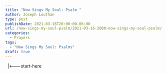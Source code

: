 ```yaml
---
title: "Now Sings My Soul: Psalm "
author: Joseph Louthan
type: post
publishDate: 2021-03-16T20:00:00-06:00
url: /now-sings-my-soul-psalm/2021-03-16-2000-now-sings-my-soul-psalm/
categories:
  - Prayers
tags:
  - "Now Sings My Soul: Psalms"
draft: true
---
```

<div style="font-variant: small-caps;">

</div>
&nbsp;
    |<---start-here
